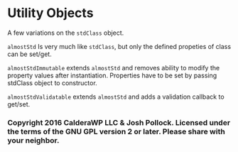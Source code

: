# Utility Objects
A few variations on the `stdClass` object.

`almostStd` Is very much like `stdClass`, but only the defined propeties of class can be set/get.

`almostStdImmutable` extends `almostStd` and removes ability to modify the property values after instantiation. Properties have to be set by passing stdClass object to constructor.

`almostStdValidatable` extends `almostStd` and adds a validation callback to get/set.

### Copyright 2016 CalderaWP LLC & Josh Pollock. Licensed under the terms of the GNU GPL version 2 or later. Please share with your neighbor.
